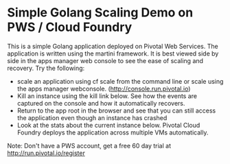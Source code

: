 # Simple Golang Scaling Demo on PWS / Cloud Foundry

This is a simple Golang application deployed on Pivotal Web Services. The application is written using the martini framework. It is best viewed side by side in the apps manager web console to see the ease of scaling and recovery. Try the following:

* scale an application using cf scale from the command line or scale using the apps manager webconsole. (http://console.run.pivotal.io)
* Kill an instance using the kill link below. See how the events are captured on the console and how it automatically recovers.
* Return to the app root in the browser and see that you can still access the application even though an instance has crashed
* Look at the stats about the current instance below. Pivotal Cloud Foundry deploys the application across multiple VMs automatically.

Note: Don't have a PWS account, get a free 60 day trial at http://run.pivotal.io/register


